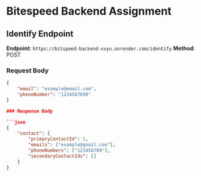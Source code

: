 # Bitespeed Backend Assignment

## Identify Endpoint

**Endpoint**: `https://bitspeed-backend-xvyu.onrender.com/identify`
**Method**: POST

### Request Body

```json
{
    "email": "example@email.com",
    "phoneNumber": "1234567890"
}

### Response Body

```json
{
    "contact": {
        "primaryContactId": 1,
        "emails": ["example@gmail.com"],
        "phoneNumbers": ["123456789"],
        "secondaryContactIds": []
    }
}
